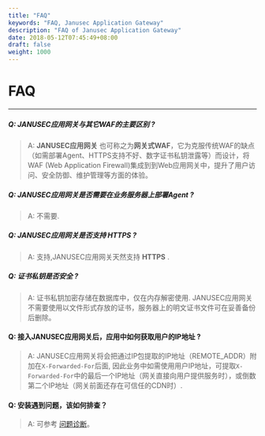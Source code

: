 ```yaml
---
title: "FAQ"
keywords: "FAQ, Janusec Application Gateway"
description: "FAQ of Janusec Application Gateway"
date: 2018-05-12T07:45:49+08:00
draft: false
weight: 1000
---
```


# FAQ
----

##### Q: JANUSEC应用网关与其它WAF的主要区别 ?
> A: **JANUSEC应用网关** 也可称之为**网关式WAF**，它为克服传统WAF的缺点（如需部署Agent、HTTPS支持不好、数字证书私钥泄露等）而设计，将 WAF (Web Application Firewall)集成到到Web应用网关中，提升了用户访问、安全防御、维护管理等方面的体验。    

##### Q: JANUSEC应用网关是否需要在业务服务器上部署Agent ?
> A: 不需要.  

##### Q: JANUSEC应用网关是否支持 **HTTPS** ?
> A: 支持,JANUSEC应用网关天然支持 **HTTPS** .  

##### Q: 证书私钥是否安全 ?
> A: 证书私钥加密存储在数据库中，仅在内存解密使用.  JANUSEC应用网关不需要使用以文件形式存放的证书，服务器上的明文证书文件可在妥善备份后删除。   

#### Q: 接入JANUSEC应用网关后，应用中如何获取用户的IP地址 ?
> A: JANUSEC应用网关将会把通过IP包提取的IP地址（REMOTE_ADDR）附加在`X-Forwarded-For`后面, 因此业务中如需使用用户IP地址，可提取`X-Forwarded-For`中的最后一个IP地址（网关直接向用户提供服务时），或倒数第二个IP地址（网关前面还存在可信任的CDN时）.        

#### Q: 安装遇到问题，该如何排查？
> A: 可参考 [问题诊断](/cn/diagnose/)。  